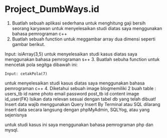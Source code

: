# Project_DumbWays.id

1. Buatlah sebuah aplikasi sederhana untuk menghitung gaji bersih seorang karyawan
untuk menyelesaikan studi diatas saya menggunakan bahasa pemrograman c++
2. Buatlah sebuah function untuk meggambar array dua dimensi seperti gambar berikut.
	
Input: isiArray(3,5)
untuk menyelesaikan studi kasus diatas saya menggunakan bahasa pemrograman s++
3.  Buatlah sebuha function untuk mencetak pola segitga dibawah ini:

	Input: cetakPola(7)
untuk menyelesaikan studi kasus diatas saya menggunakan bahasa pemrograman c++
4. Diketahui sebuah image blogmemiliki 2 buah table :
users_tb
id
name
photo
email
password
post_tb
id
content
image
id_user(FK)
Isikan data relevan sesuai dengan tabel db yang telah dibuat!
Insert data wajib menggunakan Query Insert By Terminal atau SQL dilarang insert data secara langsung dengan phpMyAdmin, SQLYog, atau yang sejenisnya

untuk studi kasus ini saya menggunakan bahasa pemrograman php dan mysql.

